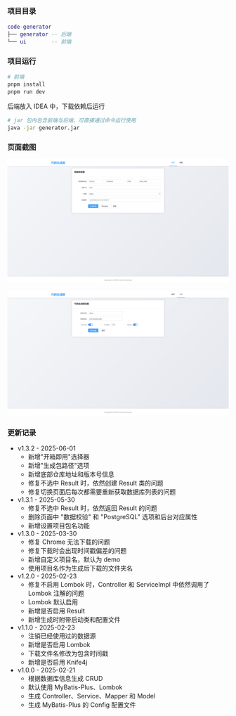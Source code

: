### 项目目录

``` lua
code-generator
├── generator -- 后端
└── ui        -- 前端
```

### 项目运行

```bash
# 前端
pnpm install
pnpm run dev
```

后端放入 IDEA 中，下载依赖后运行

```bash
# jar 包内包含前端与后端，可直接通过命令运行使用
java -jar generator.jar
```

### 页面截图

![image-20250530175715622](README.assets/image-20250530175715622.png)

![image-20250530175657610](README.assets/image-20250530175657610.png)

### 更新记录

- v1.3.2 - 2025-06-01
  - 新增"开箱即用"选择器
  - 新增"生成包路径"选项
  - 新增底部仓库地址和版本号信息
  - 修复不选中 Result 时，依然创建 Result 类的问题
  - 修复切换页面后每次都需要重新获取数据库列表的问题
- v1.3.1 - 2025-05-30
  - 修复不选中 Result 时，依然返回 Result 的问题
  - 删除页面中 "数据校验" 和 "PostgreSQL" 选项和后台对应属性
  - 新增设置项目包名功能
 - v1.3.0 - 2025-03-30
   - 修复 Chrome 无法下载的问题
   - 修复下载时会出现时间戳偏差的问题
   - 新增自定义项目名，默认为 demo
   - 使用项目名作为生成后下载的文件夹名
 - v1.2.0 - 2025-02-23
   - 修复不启用 Lombok 时，Controller 和 ServiceImpl 中依然调用了 Lombok 注解的问题
   - Lombok 默认启用
   - 新增是否启用 Result
   - 新增生成时附带启动类和配置文件
 - v1.1.0 - 2025-02-23
   - 注销已经使用过的数据源
   - 新增是否启用 Lombok
   - 下载文件名修改为包含时间戳
   - 新增是否启用 Knife4j
 - v1.0.0 - 2025-02-21
   - 根据数据库信息生成 CRUD
   - 默认使用 MyBatis-Plus、Lombok
   - 生成 Controller、Service、Mapper 和 Model
   - 生成 MyBatis-Plus 的 Config 配置文件